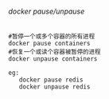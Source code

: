 ###### docker pause/unpause

```shell
#暂停一个或多个容器的所有进程
docker pause containers
#恢复一个或读个容器被暂停的进程
docker unpause containers

eg:
   docker pause redis
   docker unpause redis

```

